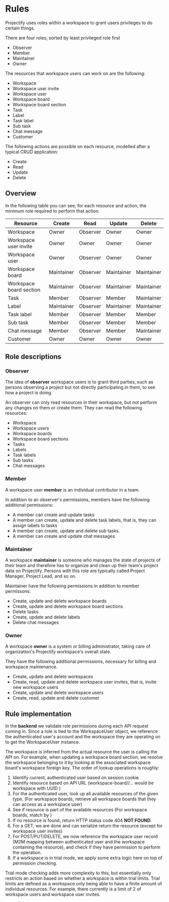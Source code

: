 # Rules

Projectify uses roles within a workspace to grant users privileges to do
certain things.

There are four roles, sorted by least privileged role first

- Observer
- Member
- Maintainer
- Owner

The resources that workspace users can work on are the following:

- Workspace
- Workspace user invite
- Workspace user
- Workspace board
- Workspace board section
- Task
- Label
- Task label
- Sub task
- Chat message
- Customer

The following actions are possible on each resource, modelled after a typical
CRUD application:

- Create
- Read
- Update
- Delete

## Overview

In the following table you can see, for each resource and action, the minimum
role required to perform that action.

| Resource                | Create     | Read       | Update     | Delete     |
|-------------------------|------------|------------|------------|------------|
| Workspace               | Owner      | Observer   | Owner      | Owner      |
| Workspace user invite   | Owner      | Owner      | Owner      | Owner      |
| Workspace user          | Owner      | Observer   | Owner      | Owner      |
| Workspace board         | Maintainer | Observer   | Maintainer | Maintainer |
| Workspace board section | Maintainer | Observer   | Maintainer | Maintainer |
| Task                    | Member     | Observer   | Member     | Maintainer |
| Label                   | Maintainer | Observer   | Maintainer | Maintainer |
| Task label              | Member     | Observer   | Member     | Member     |
| Sub task                | Member     | Observer   | Member     | Member     |
| Chat message            | Member     | Observer   | Member     | Maintainer |
| Customer                | Owner      | Owner      | Owner      | Owner      |

## Role descriptions

### Observer

The idea of __observer__ workspace users is to grant third parties, such as
persons observing a project but not directly participating in them, to see how
a project is doing.

An observer can only read resources in their workspace, but not perform any
changes on them or create them. They can read the following resources:

- Workspace
- Workspace users
- Workspace boards
- Workspace board sections
- Tasks
- Labels
- Task labels
- Sub tasks
- Chat messages

### Member

A workspace user __member__ is an individual contributor in a team.

In addition to an observer's permissions, members have the following additional
permissions:

- A member can create and update tasks
- A member can create, update and delete task labels, that is, they can assign
  labels to tasks
- A member can create, update and delete sub tasks.
- A member can create and update chat messages.

### Maintainer

A workspace __maintainer__ is someone who manages the state of projects of
their team and therefore has to organize and clean up their team's project data
on Projectify. Persons with this role are typically called Project Manager,
Project Lead, and so on.

Maintainer have the following permissions in addition to member permissons:

- Create, update and delete workspace boards
- Create, update and delete workspace board sections
- Delete tasks
- Create, update and delete labels
- Delete chat messages

### Owner

A workspace __owner__ is a system or billing administrator, taking care of
organization's Projectify workspace's overall state.

They have the following additional permissions, necessary for billing and
workspace maintenance.

- Create, update and delete workspaces
- Create, read, update and delete workspace user invites, that is, invite new
  workspace users
- Create, update and delete workspace users
- Create, read, update and delete customer

## Rule implementation

In the __backend__ we validate role permissions during each API request coming
in. Since a role is tied to the WorkspaceUser object, we reference the
authenticated user's account and the workspace they are operating on to get the
WorkspaceUser instance.

The workspace is inferred from the actual resource the user is calling the API
on. For example, when updating a workspace board section, we resolve the
workspace belonging to it by looking at the associated workspace board's
workspace foreign key. The order of lookup operations is roughly:

1. Identify current, authenticated user based on session cookie
2. Identify resource based on API URL (workspace-board/<uuid>/... would be
   workspace with UUID <uuid>)
3. For the authenticated user, look up all available resources of the given
   type. (For workspace boards, retrieve all workspace boards that they can
   access as a workspace user)
4. See if resource is part of the available resources (For workspace boards,
   match by <uuid>)
5. If no resource is found, return HTTP status code 404 __NOT FOUND__.
6. For a GET, we are done and can serialize return the resource (except for
   workspace user invites)
7. For POST/PUT/DELETE, we now reference the workspace user record (M2M mapping
   between authenticated user and the workspace containing the resource), and
   check if they have permission to perform the operation.
8. If a workspace is in trial mode, we apply some extra logic here on top of
   permission checking.

Trial mode checking adds more complexity to this, but essentially only
restricts an action based on whether a workspace is within trial limits. Trial
limits are defined as a workspace only being able to have a finite amount of
individual resources. For example, there currently is a limit of 2 of workspace
users and workspace user invites.


